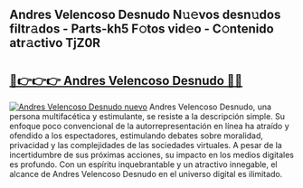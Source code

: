 ## Andres Velencoso Desnudo N𝚞𝚎vos desn𝚞dos filtr𝚊dos - Parts-kh5 F𝚘tos vid𝚎o - C𝚘ntenido atr𝚊ctivo TjZ0R

# <h2><a href="http://mbbbaq.tromn.icu/?c=Andres+Velencoso+Desnudo">🔗👉👉👉 Andres Velencoso Desnudo 🔗🔗</a></h2>

[![Andres Velencoso Desnudo nuevo](https://i.imgur.com/pEAQMta.gif)](http://mbbbaq.tromn.icu/?c=Andres+Velencoso+Desnudo)
Andres Velencoso Desnudo, una persona multifacética y estimulante, se resiste a la descripción simple. Su enfoque poco convencional de la autorrepresentación en línea ha atraído y ofendido a los espectadores, estimulando debates sobre moralidad, privacidad y las complejidades de las sociedades virtuales. A pesar de la incertidumbre de sus próximas acciones, su impacto en los medios digitales es profundo. Con un espíritu inquebrantable y un atractivo innegable, el alcance de Andres Velencoso Desnudo en el universo digital es ilimitado.
